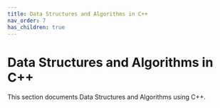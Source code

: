 ```yaml
---
title: Data Structures and Algorithms in C++
nav_order: 7
has_children: true
---
```


# Data Structures and Algorithms in C++

This section documents Data Structures and Algorithms using C++.